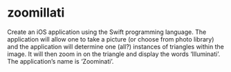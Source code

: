 # zoomillati
Create an iOS application using the Swift programming language. The application will allow one to take a picture (or choose from photo library) and the application will determine one (all?) instances of triangles within the image. It will then zoom in on the triangle and display the words ‘Illuminati’. The application’s name is ‘Zoominati’. 
